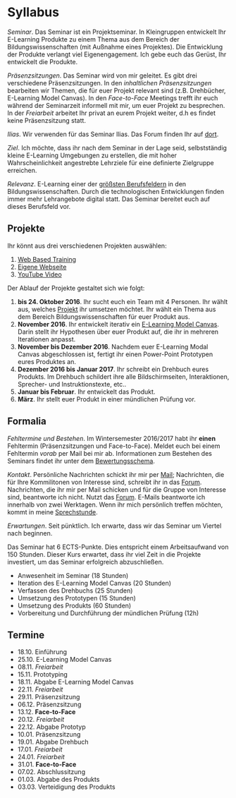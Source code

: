 # Syllabus

*Seminar*. Das Seminar ist ein Projektseminar. In Kleingruppen entwickelt Ihr E-Learning Produkte zu einem Thema aus dem Bereich der Bildungswissenschaften (mit Außnahme eines Projektes). Die Entwicklung der Produkte verlangt viel Eigenengagement. Ich gebe euch das Gerüst, Ihr entwickelt die Produkte.

*Präsenzsitzungen*. Das Seminar wird von mir geleitet. Es gibt drei verschiedene Präsenzsitzungen. In den *inhaltlichen Präsenzsitzungen* bearbeiten wir Themen, die für euer Projekt relevant sind (z.B. Drehbücher, E-Learning Model Canvas). In den *Face-to-Face* Meetings trefft ihr euch während der Seminarzeit informell mit mir, um euer Projekt zu besprechen. In der *Freiarbeit* arbeitet Ihr privat an eurem Projekt weiter, d.h es findet keine Präsenzsitzung statt.

*Ilias*. Wir verwenden für das Seminar Ilias. Das Forum finden Ihr auf [dort](https://ilias.uni-freiburg.de/goto.php?target=crs_635755&client_id=unifreiburg).

*Ziel*. Ich möchte, dass ihr nach dem Seminar in der Lage seid, selbstständig kleine E-Learning Umgebungen zu erstellen,  die mit hoher Wahrscheinlichkeit angestrebte Lehrziele für eine definierte Zielgruppe erreichen.

*Relevanz*. E-Learning einer der [größsten Berufsfeldern](http://www.forbes.com/sites/tjmccue/2014/08/27/online-learning-industry-poised-for-107-billion-in-2015/#55fbef1466bc) in den Bildungswissenschaften. Durch die technologischen Entwicklungen finden immer mehr Lehrangebote digital statt. Das Seminar bereitet euch auf dieses Berufsfeld vor.

## Projekte

Ihr könnt aus drei verschiedenen Projekten auswählen:

1. [Web Based Training](Projekte/web-based-training.md)
2. [Eigene Webseite](Projekte/webpage.md)
3. [YouTube Video](Projekte/youtube.md)

Der Ablauf der Projekte  gestaltet sich wie folgt:

1. **bis 24. Oktober 2016**. Ihr sucht euch ein Team mit 4 Personen. Ihr wählt aus, welches [Projekt](https://github.com/lehre-burkhart/ws_16_17_seminar-aus-dem-bereich-e-learning/tree/master/Projekte) ihr umsetzen möchtet. Ihr wählt ein Thema aus dem Bereich Bildungswissenschaften für euer Produkt aus.
2. **November 2016**. Ihr entwickelt iterativ ein [E-Learning Model Canvas](learning_model_canvas.md). Darin stellt ihr Hypothesen über euer Produkt auf, die ihr in mehreren Iterationen anpasst. 
2. **November bis Dezember 2016**. Nachdem euer E-Learning Modal Canvas abgeschlossen ist, fertigt ihr einen Power-Point Prototypen eures Produktes an.
3. **Dezember 2016 bis Januar 2017**. Ihr schreibt ein Drehbuch eures Produkts. Im Drehbuch schildert ihre alle Bildschirmseiten, Interaktionen, Sprecher- und Instruktionstexte, etc.. 
4. **Januar bis Februar**. Ihr entwickelt das Produkt.
5. **März**. Ihr stellt euer Produkt in einer mündlichen Prüfung vor.

## Formalia

*Fehltermine und Bestehen*. Im Wintersemester 2016/2017 habt ihr **einen** Fehltermin (Präsenzsitzungen und Face-to-Face). Meldet euch bei einem Fehltermin *vorab* per Mail bei mir ab. Informationen zum Bestehen des Seminars findet ihr unter dem [Bewertungsschema](bewertungsschema.md).

*Kontakt*. Persönliche Nachrichten schickt ihr mir per [Mail](http://www.ezw.uni-freiburg.de/mitarbeiter/mitarbeiter/burkhart/burkhart); Nachrichten, die für Ihre Kommilitonen von Interesse sind, schreibt ihr in das [Forum](https://ilias.uni-freiburg.de/goto.php?target=frm_634604&client_id=unifreiburg). Nachrichten, die ihr mir per Mail schicken und für die Gruppe von Interesse sind, beantworte ich nicht. Nutzt das [Forum](https://ilias.uni-freiburg.de/goto.php?target=frm_634604&client_id=unifreiburg). E-Mails beantworte ich innerhalb von zwei Werktagen. Wenn ihr mich persönlich treffen möchten, kommt in meine [Sprechstunde](http://www.ezw.uni-freiburg.de/mitarbeiter/mitarbeiter/burkhart/burkhart).

*Erwartungen*. Seit pünktlich. Ich erwarte, dass wir das Seminar um Viertel nach beginnen.

Das Seminar hat 6 ECTS-Punkte. Dies entspricht einem Arbeitsaufwand von 150 Stunden. Dieser Kurs erwartet, dass ihr viel Zeit in die Projekte investiert, um das Seminar erfolgreich abzuschließen.

* Anwesenheit im Seminar (18 Stunden)
* Iteration des E-Learning Model Canvas (20 Stunden)
* Verfassen des Drehbuchs (25 Stunden)
* Umsetzung des Prototypen (15 Stunden)
* Umsetzung des Produkts (60 Stunden)
* Vorbereitung und Durchführung der mündlichen Prüfung (12h)


## Termine

* 18.10. Einführung
* 25.10. E-Learning Model Canvas
* 08.11. *Freiarbeit*
* 15.11. Prototyping
* 18.11. Abgabe E-Learning Model Canvas
* 22.11. *Freiarbeit*
* 29.11. Präsenzsitzung
* 06.12. Präsenzsitzung
* 13.12. **Face-to-Face**
* 20.12. *Freiarbeit*
* 22.12. Abgabe Prototyp
* 10.01. Präsenzsitzung
* 19.01. Abgabe Drehbuch
* 17.01. *Freiarbeit*
* 24.01. *Freiarbeit*
* 31.01. **Face-to-Face**
* 07.02. Abschlussitzung
* 01.03. Abgabe des Produkts
* 03.03. Verteidigung des Produkts